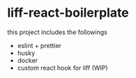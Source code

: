 # liff-react-boilerplate

this project includes the followings

- eslint + prettier
- husky
- docker
- custom react hook for liff (WIP)
